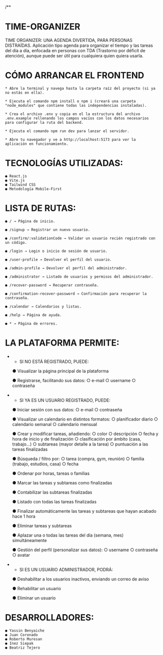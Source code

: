 /**

# TIME-ORGANIZER

TIME ORGANIZER: UNA AGENDA DIVERTIDA, PARA PERSONAS DISTRAÍDAS.
Aplicación tipo agenda para organizar el tiempo y las tareas del día a día, enfocada en
personas con TDA (Trastorno por déficit de atención), aunque puede ser útil para cualquiera quien quiera
usarla.



# CÓMO ARRANCAR EL FRONTEND


    * Abre la terminal y navega hasta la carpeta raíz del proyecto (si ya no estás en ella).

    * Ejecuta el comando npm install o npm i (creará una carpeta "node_modules" que contiene todas las independencias instaladas).

    * Crea el archivo .env y copia en el la estructura del archivo .env.example rellenando los campos vacíos con los datos necesarios para configurar la ruta del backend.

    * Ejecuta el comando npm run dev para lanzar el servidor.

    * Abre tu navegador y ve a http://localhost:5173 para ver la aplicación en funcionamiento.



# TECNOLOGÍAS UTILIZADAS:


    ● React.js
    ● Vite.js
    ● Tailwind CSS
    ● Metodología Mobile-First



# LISTA DE RUTAS:


    ● / → Página de inicio.

    ● /signup → Registrar un nuevo usuario.

    ● /confirm/:validationCode → Validar un usuario recién registrado con un código.

    ● /login → Login o inicio de sesión de usuario.

    ● /user-profile → Devolver el perfil del usuario.

    ● /admin-profile → Devolver el perfil del administrador.

    ● /administrator → Listado de usuarios y permisos del administrador.

    ● /recover-password → Recuperar contraseña.

    ● /confirmation-recover-password → Confirmación para recuperar la contraseña.

    ● /calendar → Calendarios y listas.

    ● /help → Página de ayuda.

    ● * → Página de errores.



# LA PLATAFORMA PERMITE:


 * * SI NO ESTÁ REGISTRADO, PUEDE:

    ● Visualizar la página principal de la plataforma

    ● Registrarse, facilitando sus datos:
        ○ e-mail
        ○ username
        ○ contraseña


 * * SI YA ES UN USUARIO REGISTRADO, PUEDE:

    ● Iniciar sesión con sus datos:
        ○ e-mail
        ○ contraseña

    ● Visualizar un calendario en distintos formatos:
        ○ planificador diario
        ○ calendario semanal
        ○ calendario mensual

    ● Crear y modificar tareas, añadiendo:
        ○ color
        ○ descripción
        ○ fecha y hora de inicio y de finalización
        ○ clasificación por ámbito (casa, trabajo...)
        ○ subtareas (mayor detalle a la tarea)
        ○ puntuación a las tareas finalizadas
        
    ● Búsqueda / filtro por:
        ○ tarea (compra, gym, reunión)
        ○ familia (trabajo, estudios, casa)
        ○ fecha

    ● Ordenar por horas, tareas o familias

    ● Marcar las tareas y subtareas como finalizadas

    ● Contabilizar las subtareas finalizadas

    ● Listado con todas las tareas finalizadas

    ● Finalizar automáticamente las tareas y subtareas que hayan acabado hace 1 hora

    ● Eliminar tareas y subtareas

    ● Aplazar una o todas las tareas del día (semana, mes) simultáneamente

    ● Gestión del perfil (personalizar sus datos):
        ○ username
        ○ contraseña
        ○ avatar


 * * SI ES UN USUARIO ADMINISTRADOR, PODRÁ:

    ● Deshabilitar a los usuarios inactivos, enviando un correo de aviso

    ● Rehabilitar un usuario

    ● Eliminar un usuario


# DESARROLLADORES:


    ● Yassin Benyaiche
    ● Juan Coronado
    ● Roberto Muresan
    ● Inez Siepak
    ● Beatriz Tejero
